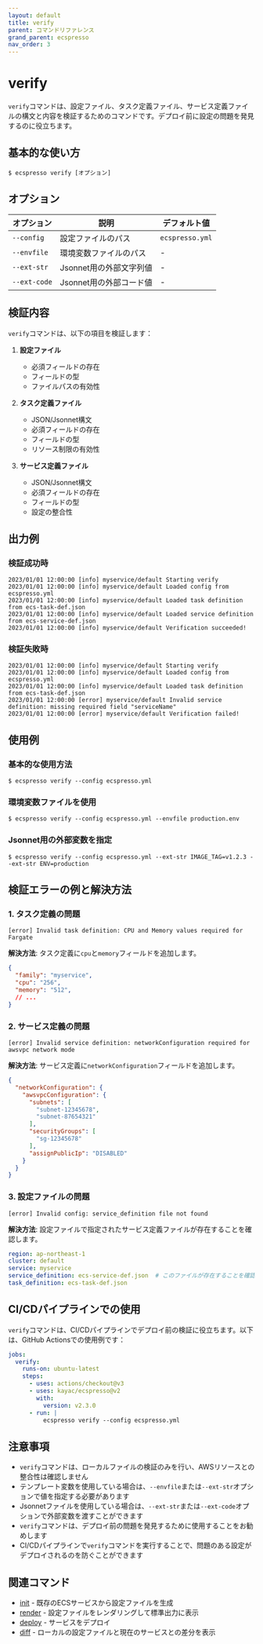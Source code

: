 ```yaml
---
layout: default
title: verify
parent: コマンドリファレンス
grand_parent: ecspresso
nav_order: 3
---
```


# verify

`verify`コマンドは、設定ファイル、タスク定義ファイル、サービス定義ファイルの構文と内容を検証するためのコマンドです。デプロイ前に設定の問題を発見するのに役立ちます。

## 基本的な使い方

```console
$ ecspresso verify [オプション]
```

## オプション

| オプション | 説明 | デフォルト値 |
|------------|------|------------|
| `--config` | 設定ファイルのパス | `ecspresso.yml` |
| `--envfile` | 環境変数ファイルのパス | - |
| `--ext-str` | Jsonnet用の外部文字列値 | - |
| `--ext-code` | Jsonnet用の外部コード値 | - |

## 検証内容

`verify`コマンドは、以下の項目を検証します：

1. **設定ファイル**
   - 必須フィールドの存在
   - フィールドの型
   - ファイルパスの有効性

2. **タスク定義ファイル**
   - JSON/Jsonnet構文
   - 必須フィールドの存在
   - フィールドの型
   - リソース制限の有効性

3. **サービス定義ファイル**
   - JSON/Jsonnet構文
   - 必須フィールドの存在
   - フィールドの型
   - 設定の整合性

## 出力例

### 検証成功時

```
2023/01/01 12:00:00 [info] myservice/default Starting verify
2023/01/01 12:00:00 [info] myservice/default Loaded config from ecspresso.yml
2023/01/01 12:00:00 [info] myservice/default Loaded task definition from ecs-task-def.json
2023/01/01 12:00:00 [info] myservice/default Loaded service definition from ecs-service-def.json
2023/01/01 12:00:00 [info] myservice/default Verification succeeded!
```

### 検証失敗時

```
2023/01/01 12:00:00 [info] myservice/default Starting verify
2023/01/01 12:00:00 [info] myservice/default Loaded config from ecspresso.yml
2023/01/01 12:00:00 [info] myservice/default Loaded task definition from ecs-task-def.json
2023/01/01 12:00:00 [error] myservice/default Invalid service definition: missing required field "serviceName"
2023/01/01 12:00:00 [error] myservice/default Verification failed!
```

## 使用例

### 基本的な使用方法

```console
$ ecspresso verify --config ecspresso.yml
```

### 環境変数ファイルを使用

```console
$ ecspresso verify --config ecspresso.yml --envfile production.env
```

### Jsonnet用の外部変数を指定

```console
$ ecspresso verify --config ecspresso.yml --ext-str IMAGE_TAG=v1.2.3 --ext-str ENV=production
```

## 検証エラーの例と解決方法

### 1. タスク定義の問題

```
[error] Invalid task definition: CPU and Memory values required for Fargate
```

**解決方法**: タスク定義に`cpu`と`memory`フィールドを追加します。

```json
{
  "family": "myservice",
  "cpu": "256",
  "memory": "512",
  // ...
}
```

### 2. サービス定義の問題

```
[error] Invalid service definition: networkConfiguration required for awsvpc network mode
```

**解決方法**: サービス定義に`networkConfiguration`フィールドを追加します。

```json
{
  "networkConfiguration": {
    "awsvpcConfiguration": {
      "subnets": [
        "subnet-12345678",
        "subnet-87654321"
      ],
      "securityGroups": [
        "sg-12345678"
      ],
      "assignPublicIp": "DISABLED"
    }
  }
}
```

### 3. 設定ファイルの問題

```
[error] Invalid config: service_definition file not found
```

**解決方法**: 設定ファイルで指定されたサービス定義ファイルが存在することを確認します。

```yaml
region: ap-northeast-1
cluster: default
service: myservice
service_definition: ecs-service-def.json  # このファイルが存在することを確認
task_definition: ecs-task-def.json
```

## CI/CDパイプラインでの使用

`verify`コマンドは、CI/CDパイプラインでデプロイ前の検証に役立ちます。以下は、GitHub Actionsでの使用例です：

```yaml
jobs:
  verify:
    runs-on: ubuntu-latest
    steps:
      - uses: actions/checkout@v3
      - uses: kayac/ecspresso@v2
        with:
          version: v2.3.0
      - run: |
          ecspresso verify --config ecspresso.yml
```

## 注意事項

- `verify`コマンドは、ローカルファイルの検証のみを行い、AWSリソースとの整合性は確認しません
- テンプレート変数を使用している場合は、`--envfile`または`--ext-str`オプションで値を指定する必要があります
- Jsonnetファイルを使用している場合は、`--ext-str`または`--ext-code`オプションで外部変数を渡すことができます
- `verify`コマンドは、デプロイ前の問題を発見するために使用することをお勧めします
- CI/CDパイプラインで`verify`コマンドを実行することで、問題のある設定がデプロイされるのを防ぐことができます

## 関連コマンド

- [init](./init.html) - 既存のECSサービスから設定ファイルを生成
- [render](./render.html) - 設定ファイルをレンダリングして標準出力に表示
- [deploy](./deploy.html) - サービスをデプロイ
- [diff](./diff.html) - ローカルの設定ファイルと現在のサービスとの差分を表示
